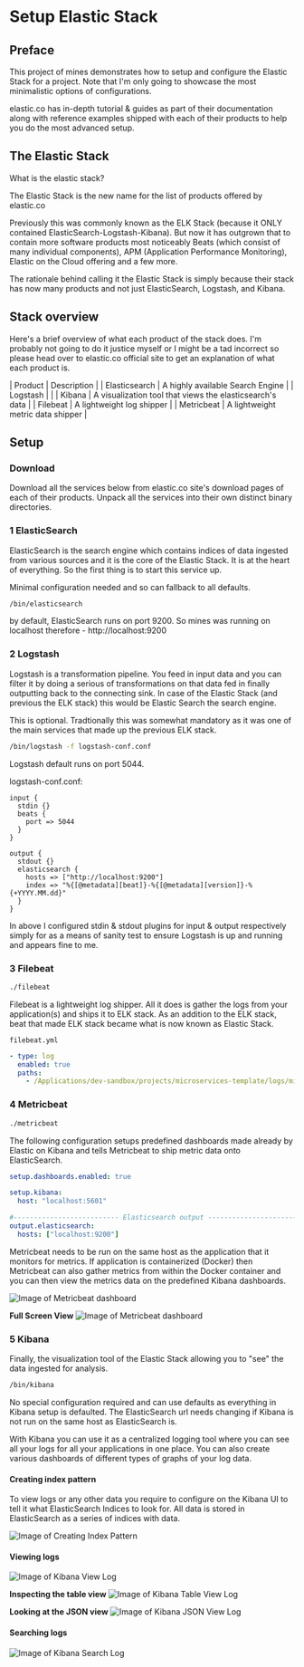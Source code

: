 # Setup Elastic Stack

## Preface

This project of mines demonstrates how to setup and configure the Elastic Stack for a project. Note that I'm only going to showcase the most minimalistic options of configurations. 

elastic.co has in-depth tutorial & guides as part of their documentation along with reference examples shipped with each of their products to help you do the most advanced setup.

## The Elastic Stack

What is the elastic stack? 

The Elastic Stack is the new name for the list of products offered by elastic.co

Previously this was commonly known as the ELK Stack (because it ONLY contained ElasticSearch-Logstash-Kibana). But now it has outgrown that to contain more software products most noticeably Beats (which consist of many individual components), APM (Application Performance Monitoring), Elastic on the Cloud offering and a few more. 

The rationale behind calling it the Elastic Stack is simply because their stack has now many products and not just ElasticSearch, Logstash, and Kibana.

## Stack overview

Here's a brief overview of what each product of the stack does. I'm probably not going to do it justice myself or I might be a tad incorrect so please head over to elastic.co official site to get an explanation of what each product is.

| Product | Description |
| Elasticsearch | A highly available Search Engine |
| Logstash | |
| Kibana | A visualization tool that views the elasticsearch's data |
| Filebeat | A lightweight log shipper |
| Metricbeat | A lightweight metric data shipper |

## Setup

### Download 
Download all the services below from elastic.co site's download pages of each of their products.
Unpack all the services into their own distinct binary directories.

### 1 ElasticSearch

ElasticSearch is the search engine which contains indices of data ingested from various sources and it is the core of the Elastic Stack. It is at the heart of everything. So the first thing is to start this service up.

Minimal configuration needed and so can fallback to all defaults.

```bash
/bin/elasticsearch
```

by default, ElasticSearch runs on port 9200. So mines was running on localhost therefore - http://localhost:9200

### 2 Logstash

Logstash is a transformation pipeline. You feed in input data and you can filter it by doing a serious of transformations on that data fed in finally outputting back to the connecting sink. In case of the Elastic Stack (and previous the ELK stack) this would be Elastic Search the search engine.

This is optional. Tradtionally this was somewhat mandatory as it was one of the main services that made up the previous ELK stack.

```bash
/bin/logstash -f logstash-conf.conf
```

Logstash default runs on port 5044.

logstash-conf.conf:

```
input {
  stdin {}
  beats {
    port => 5044
  }
}

output {
  stdout {}
  elasticsearch {
    hosts => ["http://localhost:9200"]
    index => "%{[@metadata][beat]}-%{[@metadata][version]}-%{+YYYY.MM.dd}"
  }
}
```

In above I configured stdin & stdout plugins for input & output respectively simply for as a means of sanity test to ensure Logstash is up and running and appears fine to me. 

### 3 Filebeat

```bash
./filebeat
```

Filebeat is a lightweight log shipper. All it does is gather the logs from your application(s) and ships it to ELK stack. As an addition to the ELK stack, beat that made ELK stack became what is now known as Elastic Stack.

`filebeat.yml`

```yaml
- type: log
  enabled: true
  paths:
    - /Applications/dev-sandbox/projects/microservices-template/logs/microservice-template*.log
```

### 4 Metricbeat

```bash
./metricbeat
```

The following configuration setups predefined dashboards made already by Elastic on Kibana and tells Metricbeat to ship metric data onto ElasticSearch.

```yaml
setup.dashboards.enabled: true 

setup.kibana:
  host: "localhost:5601"

#-------------------------- Elasticsearch output ------------------------------
output.elasticsearch:
  hosts: ["localhost:9200"]
```

Metricbeat needs to be run on the same host as the application that it monitors for metrics. If application is containerized (Docker) then Metricbeat can also gather metrics from within the Docker container and you can then view the metrics data on the predefined Kibana dashboards.

![Image of Metricbeat dashboard](etc/metricbeat-dashboard.png)

__Full Screen View__
![Image of Metricbeat dashboard](etc/metricbeat-dashboard-fullscreen.png)

### 5 Kibana

Finally, the visualization tool of the Elastic Stack allowing you to "see" the data ingested for analysis. 

```bash
/bin/kibana
```

No special configuration required and can use defaults as everything in Kibana setup is defaulted. The ElasticSearch url needs changing if Kibana is not run on the same host as ElasticSearch is.

With Kibana you can use it as a centralized logging tool where you can see all your logs for all your applications in one place.
You can also create various dashboards of different types of graphs of your log data.

#### Creating index pattern

To view logs or any other data you require to configure on the Kibana UI to tell it what ElasticSearch Indices to look for.
All data is stored in ElasticSearch as a series of indices with data.

![Image of Creating Index Pattern](etc/creating-index-pattern.png)

#### Viewing logs

![Image of Kibana View Log](etc/kibana-view-log.png)

__Inspecting the table view__
![Image of Kibana Table View Log](etc/kibana-logs-table-view.png)

__Looking at the JSON view__
![Image of Kibana JSON View Log](etc/kibana-logs-json-view.png)

#### Searching logs

![Image of Kibana Search Log](etc/kibana-search-log.png)
